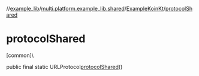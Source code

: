 //[example_lib](../../../index.md)/[multi.platform.example_lib.shared](../index.md)/[ExampleKoinKt](index.md)/[protocolShared](protocol-shared.md)

# protocolShared

[common]\

public final static URLProtocol[protocolShared](protocol-shared.md)()
